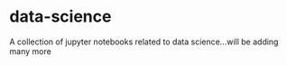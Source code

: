 # data-science
A collection of jupyter notebooks related to data science...will be adding many more
